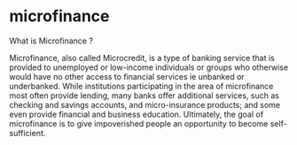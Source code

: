 # microfinance

What is Microfinance ?

Microfinance, also called Microcredit, is a type of banking service that is provided to unemployed or low-income individuals 
or groups who otherwise would have no other access to financial services ie unbanked or underbanked. While institutions 
participating in the area of microfinance most often provide lending, many banks offer additional services, such as checking and
savings accounts, and micro-insurance products; and some even provide financial and business education. 
Ultimately, the goal of microfinance is to give impoverished people an opportunity to become self-sufficient.
